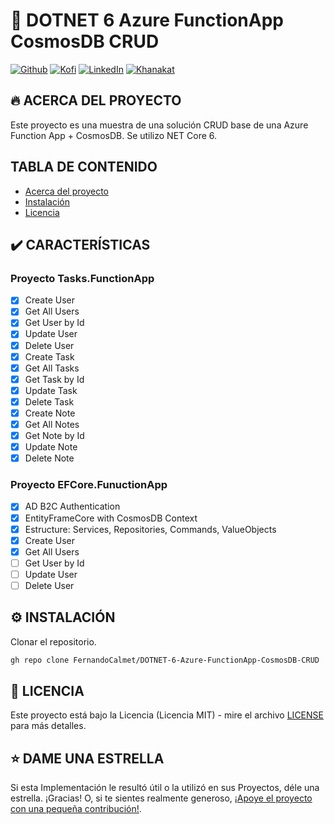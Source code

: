 # 🦄 DOTNET 6 Azure FunctionApp CosmosDB CRUD

[![Github][github-shield]][github-url]
[![Kofi][kofi-shield]][kofi-url]
[![LinkedIn][linkedin-shield]][linkedin-url]
[![Khanakat][khanakat-shield]][khanakat-url]

## 🔥 ACERCA DEL PROYECTO

Este proyecto es una muestra de una solución CRUD base de una Azure Function App + CosmosDB.  Se utilizo NET Core 6.

## TABLA DE CONTENIDO

* [Acerca del proyecto](#acerca-del-proyecto)
* [Instalación](#instalación)
* [Licencia](#licencia)

## ✔️ CARACTERÍSTICAS

### Proyecto Tasks.FunctionApp

- [x] Create User
- [x] Get All Users
- [x] Get User by Id
- [x] Update User
- [x] Delete User
- [x] Create Task
- [x] Get All Tasks
- [x] Get Task by Id
- [x] Update Task
- [x] Delete Task
- [x] Create Note
- [x] Get All Notes
- [x] Get Note by Id
- [x] Update Note
- [x] Delete Note

### Proyecto EFCore.FunuctionApp

- [x] AD B2C Authentication
- [x] EntityFrameCore with CosmosDB Context
- [x] Estructure: Services, Repositories, Commands, ValueObjects
- [x] Create User
- [x] Get All Users
- [ ] Get User by Id
- [ ] Update User
- [ ] Delete User

## ⚙️ INSTALACIÓN

Clonar el repositorio.

```bash
gh repo clone FernandoCalmet/DOTNET-6-Azure-FunctionApp-CosmosDB-CRUD
```

## 📄 LICENCIA

Este proyecto está bajo la Licencia (Licencia MIT) - mire el archivo [LICENSE](LICENSE) para más detalles.

## ⭐️ DAME UNA ESTRELLA

Si esta Implementación le resultó útil o la utilizó en sus Proyectos, déle una estrella. ¡Gracias! O, si te sientes realmente generoso, [¡Apoye el proyecto con una pequeña contribución!](https://ko-fi.com/fernandocalmet).

<!--- reference style links --->
[github-shield]: https://img.shields.io/badge/-@fernandocalmet-%23181717?style=flat-square&logo=github
[github-url]: https://github.com/fernandocalmet
[kofi-shield]: https://img.shields.io/badge/-@fernandocalmet-%231DA1F2?style=flat-square&logo=kofi&logoColor=ff5f5f
[kofi-url]: https://ko-fi.com/fernandocalmet
[linkedin-shield]: https://img.shields.io/badge/-fernandocalmet-blue?style=flat-square&logo=Linkedin&logoColor=white&link=https://www.linkedin.com/in/fernandocalmet
[linkedin-url]: https://www.linkedin.com/in/fernandocalmet
[khanakat-shield]: https://img.shields.io/badge/khanakat.com-brightgreen?style=flat-square
[khanakat-url]: https://khanakat.com